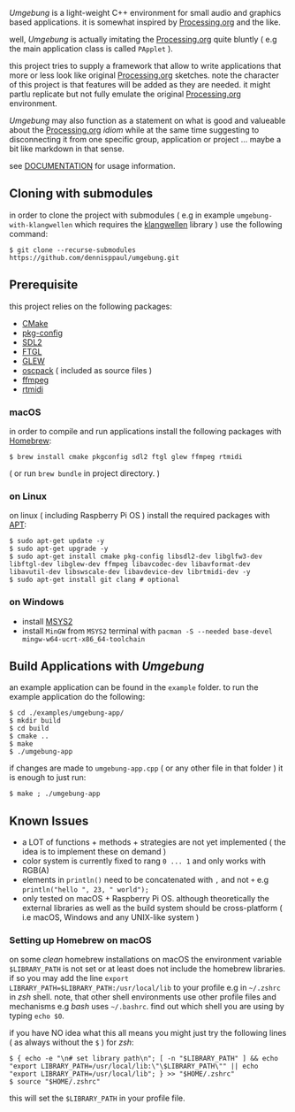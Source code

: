 *Umgebung* is a light-weight C++ environment for small audio and graphics based applications. it is somewhat inspired by [Processing.org](https://processing.org) and the like. 

well, *Umgebung* is actually imitating the [Processing.org](https://processing.org) quite bluntly ( e.g the main application class is called `PApplet` ).

this project tries to supply a framework that allow to write applications that more or less look like original [Processing.org](https://processing.org) sketches. note the character of this project is that features will be added as they are needed. it might partlu replicate but not fully emulate the original [Processing.org](https://processing.org) environment.

*Umgebung* may also function as a statement on what is good and valueable about the [Processing.org](https://processing.org) *idiom* while at the same time suggesting to disconnecting it from one specific group, application or project … maybe a bit like markdown in that sense.

see [DOCUMENTATION](./DOCUMENTATION.md) for usage information.

## Cloning with submodules

in order to clone the project with submodules ( e.g in example `umgebung-with-klangwellen` which requires the [klangwellen](https://github.com/dennisppaul/klangwellen) library ) use the following command:

```
$ git clone --recurse-submodules https://github.com/dennisppaul/umgebung.git
```

## Prerequisite

this project relies on the following packages:

- [CMake](https://cmake.org/)
- [pkg-config](https://www.freedesktop.org/wiki/Software/pkg-config/)
- [SDL2](https://www.libsdl.org)
- [FTGL](https://github.com/frankheckenbach/ftgl)
- [GLEW](https://glew.sourceforge.net/)
- [oscpack](http://www.rossbencina.com/code/oscpack) ( included as source files )
- [ffmpeg](https://ffmpeg.org)
- [rtmidi](https://github.com/thestk/rtmidi)

### macOS

in order to compile and run applications install the following packages with [Homebrew](https://brew.sh):

```
$ brew install cmake pkgconfig sdl2 ftgl glew ffmpeg rtmidi
```

( or run `brew bundle` in project directory. )

### on Linux

on linux ( including Raspberry Pi OS ) install the required packages with [APT](https://en.wikipedia.org/wiki/APT_(software)):

```
$ sudo apt-get update -y
$ sudo apt-get upgrade -y
$ sudo apt-get install cmake pkg-config libsdl2-dev libglfw3-dev libftgl-dev libglew-dev ffmpeg libavcodec-dev libavformat-dev libavutil-dev libswscale-dev libavdevice-dev librtmidi-dev -y
$ sudo apt-get install git clang # optional
```

### on Windows

- install [MSYS2](https://www.msys2.org/)
- install `MinGW` from `MSYS2` terminal with `‌pacman -S --needed base-devel mingw-w64-ucrt-x86_64-toolchain`

## Build Applications with *Umgebung*

an example application can be found in the `example` folder. to run the example application do the following:

```
$ cd ./examples/umgebung-app/
$ mkdir build
$ cd build
$ cmake ..
$ make
$ ./umgebung-app
```

if changes are made to `umgebung-app.cpp` ( or any other file in that folder ) it is enough to just run:

```
$ make ; ./umgebung-app
```

## Known Issues

- a LOT of functions + methods + strategies are not yet implemented ( the idea is to implement these on demand )
- color system is currently fixed to rang `0 ... 1` and only works with RGB(A)
- elements in `println()` need to be concatenated with `,` and not `+` e.g `println("hello ", 23, " world");`
- only tested on macOS + Raspberry Pi OS. although theoretically the external libraries as well as the build system should be cross-platform ( i.e macOS, Windows and any UNIX-like system )

### Setting up Homebrew on macOS

on some *clean* homebrew installations on macOS the environment variable `$LIBRARY_PATH` is not set or at least does not include the
homebrew libraries. if so you may add the line `export LIBRARY_PATH=$LIBRARY_PATH:/usr/local/lib` to your profile e.g in `~/.zshrc` in *zsh* shell. note, that other shell environments use other profile files and mechanisms e.g *bash* uses `~/.bashrc`. find out which shell you are using by typing `echo $0`.

if you have NO idea what this all means you might just try the following lines ( as always without the `$` ) for *zsh*:

```
$ { echo -e "\n# set library path\n"; [ -n "$LIBRARY_PATH" ] && echo "export LIBRARY_PATH=/usr/local/lib:\"\$LIBRARY_PATH\"" || echo "export LIBRARY_PATH=/usr/local/lib"; } >> "$HOME/.zshrc"
$ source "$HOME/.zshrc"
```

this will set the `$LIBRARY_PATH` in your profile file.
